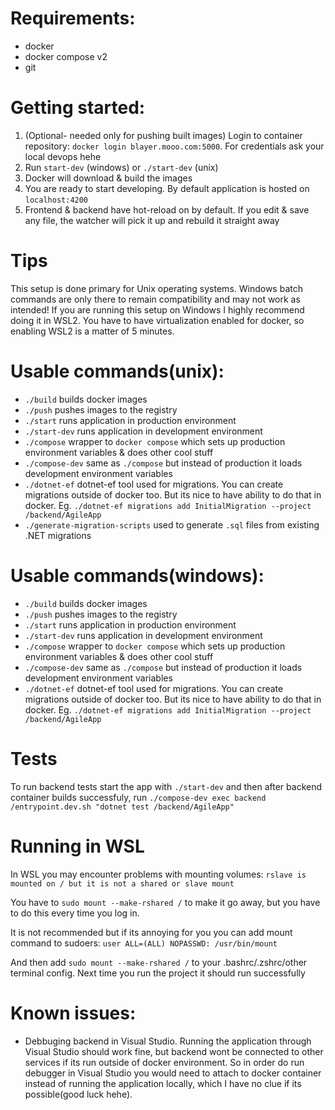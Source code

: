 # Requirements:
- docker
- docker compose v2
- git

# Getting started:
1. (Optional- needed only for pushing built images) Login to container repository:
`docker login blayer.mooo.com:5000`.
For credentials ask your local devops hehe
2. Run `start-dev` (windows) or `./start-dev` (unix)
3. Docker will download & build the images
4. You are ready to start developing. By default application is hosted on `localhost:4200`
5. Frontend & backend have hot-reload on by default. If you edit & save any file, the watcher will pick it up and rebuild it straight away

# Tips
This setup is done primary for Unix operating systems. Windows batch commands are only there to remain compatibility and may not work as intended!
If you are running this setup on Windows I highly recommend doing it in WSL2. You have to have virtualization enabled for docker, so enabling WSL2 is a matter of 5 minutes.

# Usable commands(unix):
- `./build` builds docker images
- `./push` pushes images to the registry
- `./start` runs application in production environment
- `./start-dev` runs application in development environment
- `./compose` wrapper to `docker compose` which sets up production environment variables & does other cool stuff
- `./compose-dev` same as `./compose` but instead of production it loads development environment variables
- `./dotnet-ef` dotnet-ef tool used for migrations. You can create migrations outside of docker too. But its nice to have ability to do that in docker. Eg. `./dotnet-ef migrations add InitialMigration --project /backend/AgileApp`
- `./generate-migration-scripts` used to generate `.sql` files from existing .NET migrations

# Usable commands(windows):
- `./build` builds docker images
- `./push` pushes images to the registry
- `./start` runs application in production environment
- `./start-dev` runs application in development environment
- `./compose` wrapper to `docker compose` which sets up production environment variables & does other cool stuff
- `./compose-dev` same as `./compose` but instead of production it loads development environment variables
- `./dotnet-ef` dotnet-ef tool used for migrations. You can create migrations outside of docker too. But its nice to have ability to do that in docker. Eg. `./dotnet-ef migrations add InitialMigration --project /backend/AgileApp`

# Tests
To run backend tests start the app with `./start-dev` and then after backend container builds successfuly, run `./compose-dev exec backend /entrypoint.dev.sh "dotnet test /backend/AgileApp"`

# Running in WSL
In WSL you may encounter problems with mounting volumes: `rslave is mounted on / but it is not a shared or slave mount`

You have to `sudo mount --make-rshared /` to make it go away, but you have to do this every time you log in.

It is not recommended but if its annoying for you you can add mount command to sudoers:
`user ALL=(ALL) NOPASSWD: /usr/bin/mount`

And then add `sudo mount --make-rshared /` to your .bashrc/.zshrc/other terminal config. Next time you run the project it should run successfully

# Known issues:
- Debbuging backend in Visual Studio. Running the application through Visual Studio should work fine, but backend wont be connected to other services if its run outside of docker environment. So in order do run debugger in Visual Studio you would need to attach to docker container instead of running the application locally, which I have no clue if its possible(good luck hehe).